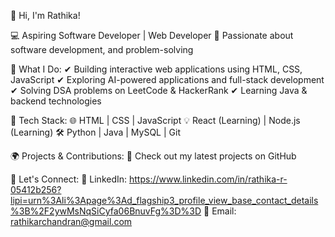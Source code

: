 👋 Hi, I'm Rathika!

💻 Aspiring Software Developer | Web Developer
🚀 Passionate about software development, and problem-solving

🔹 What I Do:
✔ Building interactive web applications using HTML, CSS, JavaScript
✔ Exploring AI-powered applications and full-stack development
✔ Solving DSA problems on LeetCode & HackerRank
✔ Learning Java & backend technologies

🔧 Tech Stack:
🌐 HTML | CSS | JavaScript 
💡 React (Learning) | Node.js (Learning)
🛠 Python | Java | MySQL | Git

🌍 Projects & Contributions:
🚀 Check out my latest projects on GitHub

📩 Let's Connect:
🔗 LinkedIn: https://www.linkedin.com/in/rathika-r-05412b256?lipi=urn%3Ali%3Apage%3Ad_flagship3_profile_view_base_contact_details%3B%2F2ywMsNqSiCyfa06BnuvFg%3D%3D
📧 Email: rathikarchandran@gmail.com

